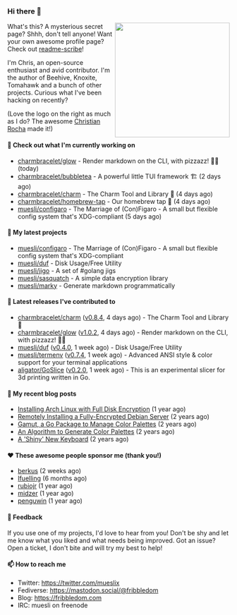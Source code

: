 ### Hi there 👋

<img align="right" src="https://raw.githubusercontent.com/muesli/muesli/master/assets/termenv.png" width="260">

What's this? A mysterious secret page? Shhh, don't tell anyone!
Want your own awesome profile page? Check out [readme-scribe](https://github.com/muesli/readme-scribe)!

I'm Chris, an open-source enthusiast and avid contributor. I'm the author of Beehive, Knoxite, Tomahawk and a bunch
of other projects. Curious what I've been hacking on recently?

(Love the logo on the right as much as I do? The awesome [Christian Rocha](https://github.com/meowgorithm/) made it!)

#### 👷 Check out what I'm currently working on

- [charmbracelet/glow](https://github.com/charmbracelet/glow) - Render markdown on the CLI, with pizzazz! 💅🏻 (today)
- [charmbracelet/bubbletea](https://github.com/charmbracelet/bubbletea) - A powerful little TUI framework 🏗 (2 days ago)
- [charmbracelet/charm](https://github.com/charmbracelet/charm) - The Charm Tool and Library 🌟 (4 days ago)
- [charmbracelet/homebrew-tap](https://github.com/charmbracelet/homebrew-tap) - Our homebrew tap 🍺 (4 days ago)
- [muesli/configaro](https://github.com/muesli/configaro) - The Marriage of (Con)Figaro - A small but flexible config system that&#39;s XDG-compliant (5 days ago)

#### 🌱 My latest projects

- [muesli/configaro](https://github.com/muesli/configaro) - The Marriage of (Con)Figaro - A small but flexible config system that&#39;s XDG-compliant
- [muesli/duf](https://github.com/muesli/duf) - Disk Usage/Free Utility
- [muesli/jigo](https://github.com/muesli/jigo) - A set of #golang jigs
- [muesli/sasquatch](https://github.com/muesli/sasquatch) - A simple data encryption library
- [muesli/marky](https://github.com/muesli/marky) - Generate markdown programmatically

#### 🔭 Latest releases I've contributed to

- [charmbracelet/charm](https://github.com/charmbracelet/charm) ([v0.8.4](https://github.com/charmbracelet/charm/releases/tag/v0.8.4), 4 days ago) - The Charm Tool and Library 🌟
- [charmbracelet/glow](https://github.com/charmbracelet/glow) ([v1.0.2](https://github.com/charmbracelet/glow/releases/tag/v1.0.2), 4 days ago) - Render markdown on the CLI, with pizzazz! 💅🏻
- [muesli/duf](https://github.com/muesli/duf) ([v0.4.0](https://github.com/muesli/duf/releases/tag/v0.4.0), 1 week ago) - Disk Usage/Free Utility
- [muesli/termenv](https://github.com/muesli/termenv) ([v0.7.4](https://github.com/muesli/termenv/releases/tag/v0.7.4), 1 week ago) - Advanced ANSI style &amp; color support for your terminal applications
- [aligator/GoSlice](https://github.com/aligator/GoSlice) ([v0.2.0](https://github.com/aligator/GoSlice/releases/tag/v0.2.0), 1 week ago) - This is an experimental slicer for 3d printing written in Go.

#### 📜 My recent blog posts

- [Installing Arch Linux with Full Disk Encryption](https://fribbledom.com/posts/encrypted-arch-install/) (1 year ago)
- [Remotely Installing a Fully-Encrypted Debian Server](https://fribbledom.com/posts/encrypted-remote-debian-install/) (2 years ago)
- [Gamut, a Go Package to Manage Color Palettes](https://fribbledom.com/posts/gamut-package-to-handle-color-palettes/) (2 years ago)
- [An Algorithm to Generate Color Palettes](https://fribbledom.com/posts/an-algorithm-to-generate-color-palettes/) (2 years ago)
- [A &#39;Shiny&#39; New Keyboard](https://fribbledom.com/posts/a-shiny-new-keyboard/) (2 years ago)

#### ❤️ These awesome people sponsor me (thank you!)

- [berkus](https://github.com/berkus) (2 weeks ago)
- [lfuelling](https://github.com/lfuelling) (6 months ago)
- [rubiojr](https://github.com/rubiojr) (1 year ago)
- [midzer](https://github.com/midzer) (1 year ago)
- [penguwin](https://github.com/penguwin) (1 year ago)

#### 💬 Feedback

If you use one of my projects, I'd love to hear from you! Don't be shy and let me know what you liked
and what needs being improved. Got an issue? Open a ticket, I don't bite and will try my best to help!

#### 📫 How to reach me

- Twitter: https://twitter.com/mueslix
- Fediverse: https://mastodon.social/@fribbledom
- Blog: https://fribbledom.com
- IRC: muesli on freenode
